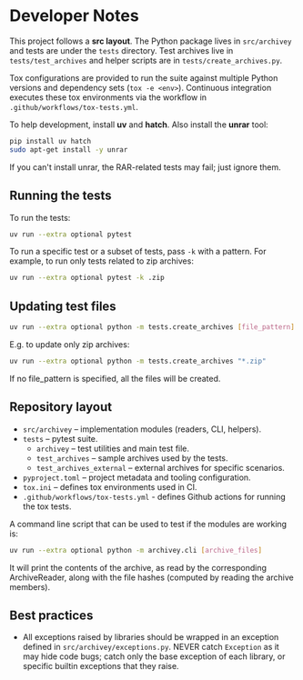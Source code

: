 # Developer Notes

This project follows a **src layout**. The Python package lives in
`src/archivey` and tests are under the `tests` directory.  Test archives live in
`tests/test_archives` and helper scripts are in `tests/create_archives.py`.

Tox configurations are provided to run the suite against multiple Python
versions and dependency sets (`tox -e <env>`).  Continuous integration executes
these tox environments via the workflow in `.github/workflows/tox-tests.yml`.

To help development, install **uv** and **hatch**. Also install the **unrar** tool:

```bash
pip install uv hatch
sudo apt-get install -y unrar
```

If you can't install unrar, the RAR-related tests may fail; just ignore them.

## Running the tests

To run the tests:

```bash
uv run --extra optional pytest
```

To run a specific test or a subset of tests, pass `-k` with a pattern. For
example, to run only tests related to zip archives:

```bash
uv run --extra optional pytest -k .zip
```

## Updating test files

```bash
uv run --extra optional python -m tests.create_archives [file_pattern]
```

E.g. to update only zip archives:

```bash
uv run --extra optional python -m tests.create_archives "*.zip"
```

If no file_pattern is specified, all the files will be created.


## Repository layout

- `src/archivey` – implementation modules (readers, CLI, helpers).
- `tests` – pytest suite.
  - `archivey` – test utilities and main test file.
  - `test_archives` – sample archives used by the tests.
  - `test_archives_external` – external archives for specific scenarios.
- `pyproject.toml` – project metadata and tooling configuration.
- `tox.ini` – defines tox environments used in CI.
- `.github/workflows/tox-tests.yml` - defines Github actions for running the tox tests.

A command line script that can be used to test if the modules are working is:

```bash
uv run --extra optional python -m archivey.cli [archive_files]
```

It will print the contents of the archive, as read by the corresponding ArchiveReader,
along with the file hashes (computed by reading the archive members).


## Best practices

- All exceptions raised by libraries should be wrapped in an exception defined in
`src/archivey/exceptions.py`. NEVER catch `Exception` as it may hide code bugs; catch
only the base exception of each library, or specific builtin exceptions that they raise.